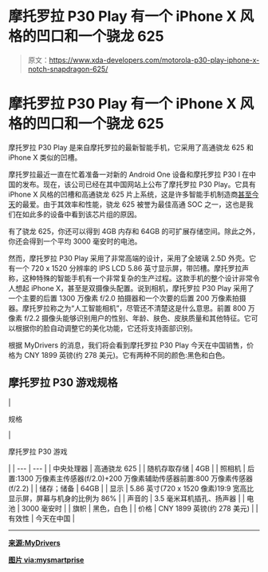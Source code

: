 # 摩托罗拉 P30 Play 有一个 iPhone X 风格的凹口和一个骁龙 625

> 原文：<https://www.xda-developers.com/motorola-p30-play-iphone-x-notch-snapdragon-625/>

# 摩托罗拉 P30 Play 有一个 iPhone X 风格的凹口和一个骁龙 625

摩托罗拉 P30 Play 是来自摩托罗拉的最新智能手机，它采用了高通骁龙 625 和 iPhone X 类似的凹槽。

摩托罗拉最近一直在忙着准备一对新的 Android One 设备和摩托罗拉 P30 l 在中国的发布。现在，该公司已经在其中国网站上公布了摩托罗拉 P30 Play。它具有 iPhone X 风格的凹槽和高通骁龙 625 片上系统，这是许多智能手机制造商[甚至今天](https://www.xda-developers.com/xiaomi-mi-a2-xiaomi-mi-a2-lite-specifications-pricing-availability-pictures/)的最爱。由于其效率和性能，骁龙 625 被誉为最佳高通 SOC 之一，这也是我们在如此多的设备中看到该芯片组的原因。

有了骁龙 625，你还可以得到 4GB 内存和 64GB 的可扩展存储空间。除此之外，你还会得到一个平均 3000 毫安时的电池。

然而，摩托罗拉 P30 Play 采用了非常高端的设计，采用了全玻璃 2.5D 外壳。它有一个 720 x 1520 分辨率的 IPS LCD 5.86 英寸显示屏，带凹槽。摩托罗拉声称，这种特殊的智能手机有一个非常复杂的生产过程。这款手机的整个设计非常令人想起 iPhone X，甚至是双摄像头配置。说到相机，摩托罗拉 P30 Play 采用了一个主要的后置 1300 万像素 f/2.0 拍摄器和一个次要的后置 200 万像素拍摄器。摩托罗拉称之为“人工智能相机”，尽管还不清楚这是什么意思。前置 800 万像素 f/2.2 摄像头能够识别用户的性别、年龄、肤色、皮肤质量和其他特征。它可以根据你的脸自动调整它的美化功能，它还将支持面部识别。

根据 MyDrivers 的消息，我们将会看到摩托罗拉 P30 Play 今天在中国销售，价格为 CNY 1899 英镑(约 278 美元)。它有两种不同的颜色:黑色和白色。

## 摩托罗拉 P30 游戏规格

| 

规格

 | 

摩托罗拉 P30 游戏

 |
| --- | --- |
| 中央处理器 | 高通骁龙 625 |
| 随机存取存储 | 4GB |
| 照相机 | 后置:1300 万像素主传感器(f/2.0)+200 万像素辅助传感器前置:800 万像素传感器(f/2.2) |
| 储存；储备 | 64GB |
| 显示 | 5.86 英寸(720 x 1520 像素)19:9 宽高比显示屏，屏幕与机身的比例为 86% |
| 声音的 | 3.5 毫米耳机插孔、扬声器 |
| 电池 | 3000 毫安时 |
| 旗帜 | 黑色，白色 |
| 价格 | CNY 1899 英镑(约 278 美元) |
| 有效性 | 今天在中国 |

* * *

[**来源:MyDrivers**](http://news.mydrivers.com/1/593/593846.htm)

[**图片 via:mysmartprise**](https://www.mysmartprice.com/gear/2018/09/06/motorola-p30-play-full-specifications-revealed-official-listing-launch-imminent/)